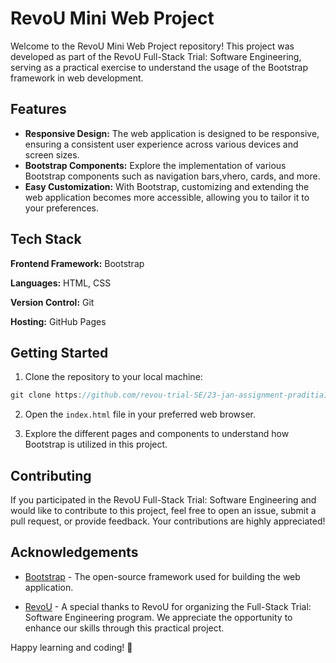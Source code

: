 
# RevoU Mini Web Project

Welcome to the RevoU Mini Web Project repository! This project was developed as part of the RevoU Full-Stack Trial: Software Engineering, serving as a practical exercise to understand the usage of the Bootstrap framework in web development.


## Features

- **Responsive Design:** The web application is designed to be responsive, ensuring a consistent user experience across various devices and screen sizes.
- **Bootstrap Components:** Explore the implementation of various Bootstrap components such as navigation bars,vhero, cards, and more.
- **Easy Customization:** With Bootstrap, customizing and extending the web application becomes more accessible, allowing you to tailor it to your preferences.


## Tech Stack

**Frontend Framework:** Bootstrap

**Languages:** HTML, CSS

**Version Control:** Git

**Hosting:** GitHub Pages
## Getting Started

1. Clone the repository to your local machine:
```javascript
git clone https://github.com/revou-trial-SE/23-jan-assignment-praditia12.git
```
2. Open the `index.html` file in your preferred web browser.

3. Explore the different pages and components to understand how Bootstrap is utilized in this project.


## Contributing

If you participated in the RevoU Full-Stack Trial: Software Engineering and would like to contribute to this project, feel free to open an issue, submit a pull request, or provide feedback. Your contributions are highly appreciated!


## Acknowledgements

 - [Bootstrap](https://getbootstrap.com/) - The open-source framework used for building the web application.

- [RevoU](https://revou.co/) - A special thanks to RevoU for organizing the Full-Stack Trial: Software Engineering program. We appreciate the opportunity to enhance our skills through this practical project.

Happy learning and coding! 🚀


